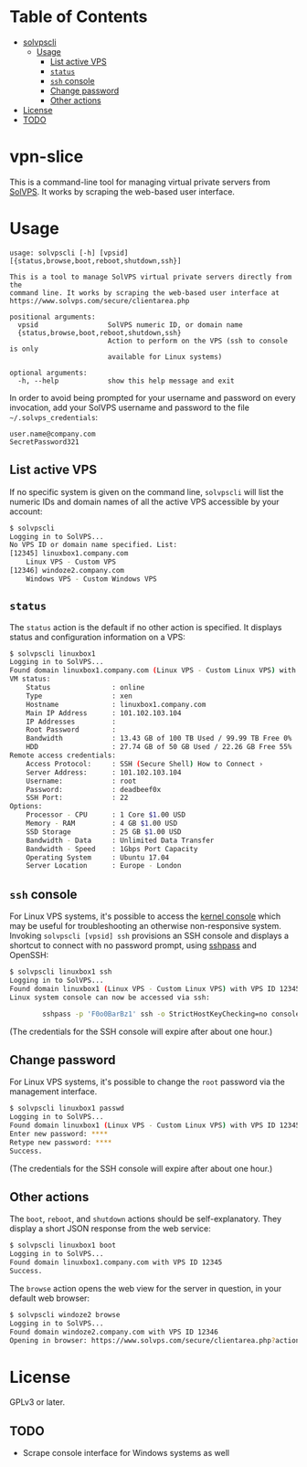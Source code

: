 Table of Contents
=================

  * [solvpscli](#vpn-slice)
    * [Usage](#usage)
      * [List active VPS](#list-active-vps)
      * [`status`](#status)
      * [`ssh` console](#ssh-console)
      * [Change password](#change-password)
      * [Other actions](#other-actions)
  * [License](#license)
  * [TODO](#todo)

# vpn-slice

This is a command-line tool for managing virtual private servers
from [SolVPS](https://www.solvps.com).  It works by scraping the
web-based user interface.

# Usage

```
usage: solvpscli [-h] [vpsid] [{status,browse,boot,reboot,shutdown,ssh}]

This is a tool to manage SolVPS virtual private servers directly from the
command line. It works by scraping the web-based user interface at
https://www.solvps.com/secure/clientarea.php

positional arguments:
  vpsid                 SolVPS numeric ID, or domain name
  {status,browse,boot,reboot,shutdown,ssh}
                        Action to perform on the VPS (ssh to console is only
                        available for Linux systems)

optional arguments:
  -h, --help            show this help message and exit
```

In order to avoid being prompted for your username and password on every invocation,
add your SolVPS username and password to the file `~/.solvps_credentials`:

```
user.name@company.com
SecretPassword321
```

## List active VPS

If no specific system is given on the command line, `solvpscli` will
list the numeric IDs and domain names of all the active VPS accessible by
your account:

```sh
$ solvpscli
Logging in to SolVPS...
No VPS ID or domain name specified. List:
[12345]	linuxbox1.company.com
	Linux VPS - Custom VPS
[12346]	windoze2.company.com
	Windows VPS - Custom Windows VPS
```

## `status`

The `status` action is the default if no other action is specified. It
displays status and configuration information on a VPS:

```sh
$ solvpscli linuxbox1
Logging in to SolVPS...
Found domain linuxbox1.company.com (Linux VPS - Custom Linux VPS) with VPS ID 12345
VM status:
	Status               : online
	Type                 : xen
	Hostname             : linuxbox1.company.com
	Main IP Address      : 101.102.103.104
	IP Addresses         :
	Root Password        :
	Bandwidth            : 13.43 GB of 100 TB Used / 99.99 TB Free 0%
	HDD                  : 27.74 GB of 50 GB Used / 22.26 GB Free 55%
Remote access credentials:
	Access Protocol:     : SSH (Secure Shell) How to Connect ›
	Server Address:      : 101.102.103.104
	Username:            : root
	Password:            : deadbeef0x
	SSH Port:            : 22
Options:
	Processor - CPU      : 1 Core $1.00 USD
	Memory - RAM         : 4 GB $1.00 USD
	SSD Storage          : 25 GB $1.00 USD
	Bandwidth - Data     : Unlimited Data Transfer
	Bandwidth - Speed    : 1Gbps Port Capacity
	Operating System     : Ubuntu 17.04
	Server Location      : Europe - London
```

## `ssh` console

For Linux VPS systems, it's possible to access the
[kernel console](https://en.wikipedia.org/wiki/Linux_console) which may be useful for
troubleshooting an otherwise non-responsive system. Invoking `solvpscli [vpsid] ssh`
provisions an SSH console and displays a shortcut to connect with no password prompt,
using [sshpass](https://sourceforge.net/projects/sshpass/) and OpenSSH:

```sh
$ solvpscli linuxbox1 ssh
Logging in to SolVPS...
Found domain linuxbox1 (Linux VPS - Custom Linux VPS) with VPS ID 12345
Linux system console can now be accessed via ssh:

        sshpass -p 'F0o0BarBz1' ssh -o StrictHostKeyChecking=no console-foO0BR@12.34.56.78

```

(The credentials for the SSH console will expire after about one hour.)

## Change password

For Linux VPS systems, it's possible to change the `root` password via the management interface.

```sh
$ solvpscli linuxbox1 passwd
Logging in to SolVPS...
Found domain linuxbox1 (Linux VPS - Custom Linux VPS) with VPS ID 12345
Enter new password: ****
Retype new password: ****
Success.
```

(The credentials for the SSH console will expire after about one hour.)


## Other actions

The `boot`, `reboot`, and `shutdown` actions should be self-explanatory. They display a short
JSON response from the web service:

```sh
$ solvpscli linuxbox1 boot
Logging in to SolVPS...
Found domain linuxbox1.company.com with VPS ID 12345
Success.
```

The `browse` action opens the web view for the server in question, in your default web browser:

```sh
$ solvpscli windoze2 browse
Logging in to SolVPS...
Found domain windoze2.company.com with VPS ID 12346
Opening in browser: https://www.solvps.com/secure/clientarea.php?action=productdetails&id=12345 ...
```

# License

GPLv3 or later.

## TODO

* Scrape console interface for Windows systems as well
